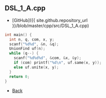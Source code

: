 ## DSL_1_A.cpp

- [GitHub]({{ site.github.repository_url }}/blob/master/cpp/src/DSL_1_A.cpp)

```cpp
int main() {
  int n, q, com, x, y;
  scanf("%d%d", &n, &q);
  UnionFind uf(n);
  while (q--) {
    scanf("%d%d%d", &com, &x, &y);
    if (com) printf("%d\n", uf.same(x, y));
    else uf.unite(x, y);
  }
  return 0;
}
```

- [Back](../../..)

